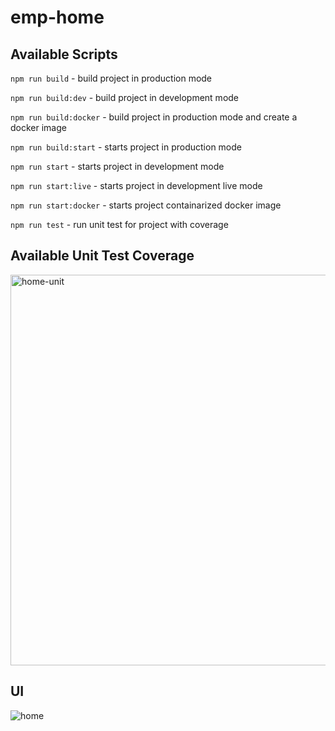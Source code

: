 # emp-home

## Available Scripts

`npm run build` - build project in production mode

`npm run build:dev` - build project in development mode 

`npm run build:docker` - build project in production mode and create a docker image

`npm run build:start` - starts project in production mode 

`npm run start` - starts project in development mode

`npm run start:live` - starts project in development live mode 

`npm run start:docker` - starts project containarized docker image

`npm run test` - run unit test for project with coverage

## Available Unit Test Coverage 

<img width="625" alt="home-unit" src="https://github.com/ipreencekmr/emp-home/assets/3636918/6a95cae7-339a-427d-9347-d2d05c4208ab">

## UI

![home](https://github.com/ipreencekmr/emp-home/assets/3636918/3075e87c-4be6-4a95-ac07-1f658f13f11a)

